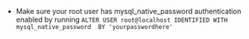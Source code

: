- Make sure your root user has mysql_native_password authentication enabled by running 
  ```ALTER USER root@localhost IDENTIFIED WITH mysql_native_password  BY 'yourpasswordhere'```

  